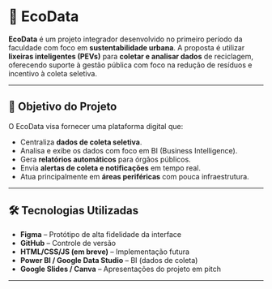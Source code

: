 # 🌱 EcoData

**EcoData** é um projeto integrador desenvolvido no primeiro período da faculdade com foco em **sustentabilidade urbana**. A proposta é utilizar **lixeiras inteligentes (PEVs)** para **coletar e analisar dados** de reciclagem, oferecendo suporte à gestão pública com foco na redução de resíduos e incentivo à coleta seletiva.

---

## 🧠 Objetivo do Projeto

O EcoData visa fornecer uma plataforma digital que:

- Centraliza **dados de coleta seletiva**.
- Analisa e exibe os dados com foco em BI (Business Intelligence).
- Gera **relatórios automáticos** para órgãos públicos.
- Envia **alertas de coleta e notificações** em tempo real.
- Atua principalmente em **áreas periféricas** com pouca infraestrutura.

---

## 🛠️ Tecnologias Utilizadas

- **Figma** – Protótipo de alta fidelidade da interface
- **GitHub** – Controle de versão
- **HTML/CSS/JS (em breve)** – Implementação futura
- **Power BI / Google Data Studio** – BI (dados de coleta)
- **Google Slides / Canva** – Apresentações do projeto em pitch

---


